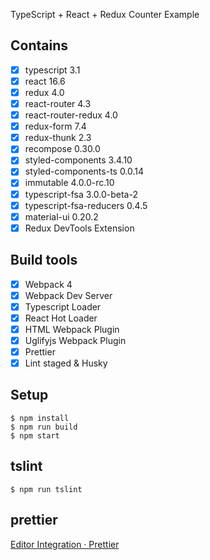 TypeScript + React + Redux Counter Example

## Contains
- [x] typescript 3.1
- [x] react 16.6
- [x] redux 4.0
- [x] react-router 4.3
- [x] react-router-redux 4.0
- [x] redux-form 7.4
- [x] redux-thunk 2.3
- [x] recompose 0.30.0
- [x] styled-components 3.4.10	
- [x] styled-components-ts 0.0.14
- [x] immutable 4.0.0-rc.10	
- [x] typescript-fsa 3.0.0-beta-2	
- [x] typescript-fsa-reducers 0.4.5
- [x] material-ui 0.20.2		
- [x] Redux DevTools Extension
 
## Build tools
- [x] Webpack 4
- [x] Webpack Dev Server
- [x] Typescript Loader
- [x] React Hot Loader
- [x] HTML Webpack Plugin
- [x] Uglifyjs Webpack Plugin
- [x] Prettier
- [x] Lint staged & Husky 
 
## Setup

```
$ npm install
$ npm run build
$ npm start
```

## tslint

```
$ npm run tslint
```

## prettier

[Editor Integration · Prettier](https://prettier.io/docs/en/editors.html)